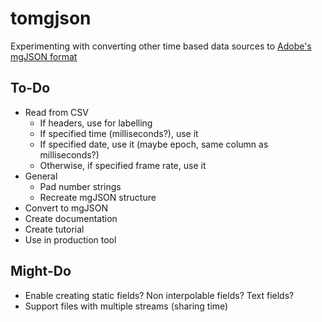 # tomgjson

Experimenting with converting other time based data sources to [Adobe's mgJSON format](https://github.com/JuanIrache/mgjson)

## To-Do

- Read from CSV
  - If headers, use for labelling
  - If specified time (milliseconds?), use it
  - If specified date, use it (maybe epoch, same column as milliseconds?)
  - Otherwise, if specified frame rate, use it
- General
  - Pad number strings
  - Recreate mgJSON structure
- Convert to mgJSON
- Create documentation
- Create tutorial
- Use in production tool

## Might-Do

- Enable creating static fields? Non interpolable fields? Text fields?
- Support files with multiple streams (sharing time)
